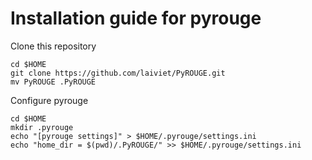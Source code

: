 # Installation guide for pyrouge

Clone this repository

```
cd $HOME
git clone https://github.com/laiviet/PyROUGE.git
mv PyROUGE .PyROUGE
```

Configure pyrouge
```
cd $HOME
mkdir .pyrouge
echo "[pyrouge settings]" > $HOME/.pyrouge/settings.ini
echo "home_dir = $(pwd)/.PyROUGE/" >> $HOME/.pyrouge/settings.ini
```




